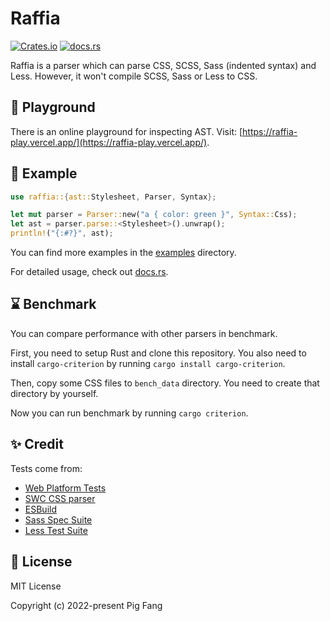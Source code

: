 # Raffia

[![Crates.io](https://img.shields.io/crates/v/raffia?style=flat-square)](https://crates.io/crates/raffia)
[![docs.rs](https://img.shields.io/docsrs/raffia?style=flat-square)](https://docs.rs/raffia)

Raffia is a parser which can parse CSS, SCSS, Sass (indented syntax) and Less. However, it won't compile SCSS, Sass or Less to CSS.

## 🧪 Playground

There is an online playground for inspecting AST. Visit: [https://raffia-play.vercel.app/](https://raffia-play.vercel.app/).

## 🍭 Example

```rust
use raffia::{ast::Stylesheet, Parser, Syntax};

let mut parser = Parser::new("a { color: green }", Syntax::Css);
let ast = parser.parse::<Stylesheet>().unwrap();
println!("{:#?}", ast);
```

You can find more examples in the [examples](https://github.com/g-plane/raffia/blob/main/raffia/examples) directory.

For detailed usage, check out [docs.rs](https://docs.rs/raffia).

## ⌛ Benchmark

You can compare performance with other parsers in benchmark.

First, you need to setup Rust and clone this repository. You also need to install `cargo-criterion` by running `cargo install cargo-criterion`.

Then, copy some CSS files to `bench_data` directory. You need to create that directory by yourself.

Now you can run benchmark by running `cargo criterion`.

## ✨ Credit

Tests come from:

- [Web Platform Tests](https://github.com/web-platform-tests/wpt)
- [SWC CSS parser](https://github.com/swc-project/swc/tree/main/crates/swc_css_parser/tests)
- [ESBuild](https://github.com/evanw/esbuild/blob/master/internal/css_parser/css_parser_test.go)
- [Sass Spec Suite](https://github.com/sass/sass-spec)
- [Less Test Suite](https://github.com/less/less.js/tree/master/packages/test-data)

## 📜 License

MIT License

Copyright (c) 2022-present Pig Fang
